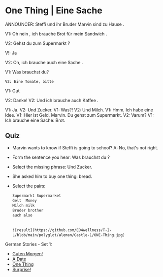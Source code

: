 # One Thing | Eine Sache 


ANNOUNCER: Steffi
und
ihr
Bruder
Marvin
sind
zu
Hause
.

V1: Oh
nein
,
ich
brauche
Brot
für
mein
Sandwich
.

V2: Gehst
du
zum
Supermarkt
?


V!: Ja

V2: Oh,
ich
brauche
auch
eine
Sache
.

V1: Was brauchst du?

    V2: Eine Tomate, bitte 


V1: Gut

V2: Danke! 
V2: Und
ich
brauche
auch
Kaffee
.

V1: Ja.
V2: Und Zucker. 
V1: Was?!
V2: Und Milch.
V1: Hmm, Ich habe eine Idee.
V1: Hier ist Geld, Marvin. Du gehst zum Supermarkt.
V2: Varum?
V1: Ich brauche eine Sache: Brot.


## Quiz
* Marvin wants to know if Steffi is going to school? A: No, that's not right.
* Form the sentence you hear: Was
brauchst
du
?
* Select the missing phrase: Und Zucker. 
* She asked him to buy one thing: bread. 
* Select the pairs:

      Supermarkt Supermarket 
      Gelt  Money
      Milch milk
      Bruder brother 
      auch also 
      
      
      ![result](https://github.com/EO4wellness/T-I-L/blob/main/polyglot/aleman/Castle-1/ONE-Thing.jpg)


German Stories - Set 1:
* [Guten Morgen!](https://github.com/EO4wellness/T-I-L/blob/main/polyglot/aleman/Castle-1/guten-morgen.md)
* [A Date](https://github.com/EO4wellness/T-I-L/blob/main/polyglot/aleman/Castle-1/a-date.md) 
* [One Thing](https://github.com/EO4wellness/T-I-L/blob/main/polyglot/aleman/Castle-1/one-thing.md) 
* [Surprise!](https://github.com/EO4wellness/T-I-L/blob/main/polyglot/aleman/Castle-1/surprise.md) 
